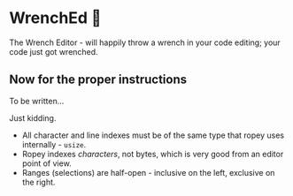 # WrenchEd 🔧

The Wrench Editor - will happily throw a wrench in your code editing; your code just got wrenched.

## Now for the proper instructions

To be written...

Just kidding.

* All character and line indexes must be of the same type that ropey uses internally - `usize`.
* Ropey indexes *characters*, not bytes, which is very good from an editor point of view.
* Ranges (selections) are half-open - inclusive on the left, exclusive on the right.
